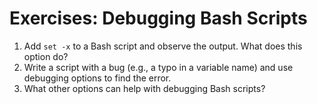 # Exercises: Debugging Bash Scripts

1. Add `set -x` to a Bash script and observe the output. What does this option do?
2. Write a script with a bug (e.g., a typo in a variable name) and use debugging options to find the error.
3. What other options can help with debugging Bash scripts?
